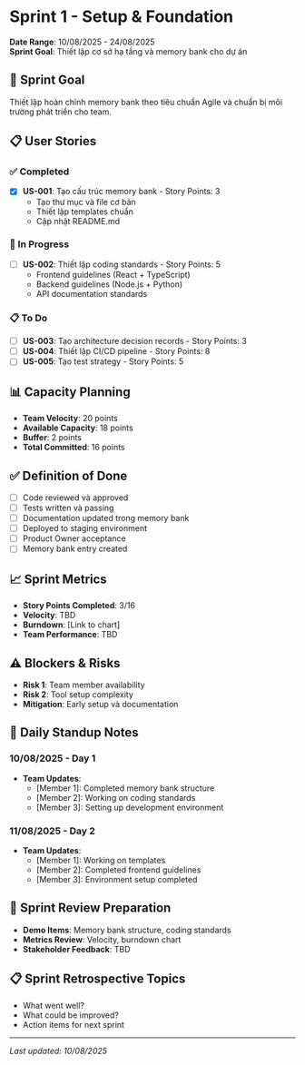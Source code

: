 # Sprint 1 - Setup & Foundation
**Date Range**: 10/08/2025 - 24/08/2025  
**Sprint Goal**: Thiết lập cơ sở hạ tầng và memory bank cho dự án

## 🎯 Sprint Goal
Thiết lập hoàn chỉnh memory bank theo tiêu chuẩn Agile và chuẩn bị môi trường phát triển cho team.

## 📋 User Stories

### ✅ Completed
- [x] **US-001**: Tạo cấu trúc memory bank - Story Points: 3
  - Tạo thư mục và file cơ bản
  - Thiết lập templates chuẩn
  - Cập nhật README.md

### 🔄 In Progress
- [ ] **US-002**: Thiết lập coding standards - Story Points: 5
  - Frontend guidelines (React + TypeScript)
  - Backend guidelines (Node.js + Python)
  - API documentation standards

### 📋 To Do
- [ ] **US-003**: Tạo architecture decision records - Story Points: 3
- [ ] **US-004**: Thiết lập CI/CD pipeline - Story Points: 8
- [ ] **US-005**: Tạo test strategy - Story Points: 5

## 📊 Capacity Planning
- **Team Velocity**: 20 points
- **Available Capacity**: 18 points
- **Buffer**: 2 points
- **Total Committed**: 16 points

## ✅ Definition of Done
- [ ] Code reviewed và approved
- [ ] Tests written và passing
- [ ] Documentation updated trong memory bank
- [ ] Deployed to staging environment
- [ ] Product Owner acceptance
- [ ] Memory bank entry created

## 📈 Sprint Metrics
- **Story Points Completed**: 3/16
- **Velocity**: TBD
- **Burndown**: [Link to chart]
- **Team Performance**: TBD

## ⚠️ Blockers & Risks
- **Risk 1**: Team member availability
- **Risk 2**: Tool setup complexity
- **Mitigation**: Early setup và documentation

## 📝 Daily Standup Notes

### 10/08/2025 - Day 1
- **Team Updates**:
  - [Member 1]: Completed memory bank structure
  - [Member 2]: Working on coding standards
  - [Member 3]: Setting up development environment

### 11/08/2025 - Day 2
- **Team Updates**:
  - [Member 1]: Working on templates
  - [Member 2]: Completed frontend guidelines
  - [Member 3]: Environment setup completed

## 🎯 Sprint Review Preparation
- **Demo Items**: Memory bank structure, coding standards
- **Metrics Review**: Velocity, burndown chart
- **Stakeholder Feedback**: TBD

## 📋 Sprint Retrospective Topics
- What went well?
- What could be improved?
- Action items for next sprint

---
*Last updated: 10/08/2025*
